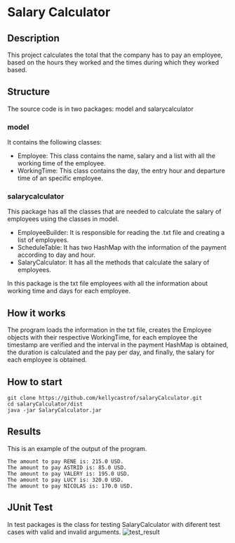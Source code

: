 # Salary Calculator

## Description
This project calculates the total that the company has to pay an employee, based on the hours they worked and the times during which they worked based.

## Structure
The source code is in two packages: model and salarycalculator

### model
It contains the following classes:
 - Employee: This class contains the name, salary and a list with all the working time of the employee. 
 - WorkingTime: This class contains the day, the entry hour and departure time of an specific employee.

### salarycalculator
This package has all the classes that are needed to calculate the salary of employees using the classes in model. 
 - EmployeeBuilder: It is responsible for reading the .txt file and creating a list of employees.
 - ScheduleTable: It has two HashMap with the information of the payment according to day and hour.
 - SalaryCalculator: It has all the methods that calculate the salary of employees.

In this package is the txt file employees with all the information about working time and days for each employee.

## How it works
The program loads the information in the txt file, creates the Employee objects with their respective WorkingTime, for each employee the timestamp are verified and the interval in the payment HashMap is obtained, the duration is calculated and the pay per day, and finally, the salary for each employee is obtained.

## How to start
```
git clone https://github.com/kellycastrof/salaryCalculator.git
cd salaryCalculator/dist
java -jar SalaryCalculator.jar
```

## Results
This is an example of the output of the program.
```
The amount to pay RENE is: 215.0 USD.
The amount to pay ASTRID is: 85.0 USD.
The amount to pay VALERY is: 195.0 USD.
The amount to pay LUCY is: 320.0 USD.
The amount to pay NICOLAS is: 170.0 USD.

```

## JUnit Test
In test packages is the class for testing SalaryCalculator with diferent test cases with valid and invalid arguments. 
![test_result](https://i.postimg.cc/zGRm3Mt2/test-Result.jpg)
